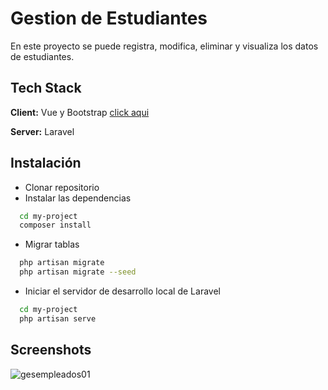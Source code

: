 

# Gestion de Estudiantes

En este proyecto se puede registra, modifica, eliminar y visualiza los datos de estudiantes.


## Tech Stack

**Client:** Vue y  Bootstrap [click aqui](https://github.com/pierorado/CRUD-Front-LaravelVuejs) 

**Server:** Laravel


## Instalación

- Clonar repositorio
- Instalar las dependencias
```bash
  cd my-project
  composer install
```
- Migrar tablas
```bash
  php artisan migrate
  php artisan migrate --seed
```
- Iniciar el servidor de desarrollo local de Laravel
```bash
  cd my-project
  php artisan serve
```
## Screenshots

![gesempleados01](https://github.com/pierorado/crud-laravel-vuejs/assets/43764514/2752194b-5828-4c01-9cdd-a459c56eff29)